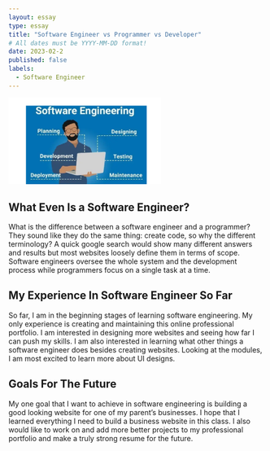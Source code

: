```yaml
---
layout: essay
type: essay
title: "Software Engineer vs Programmer vs Developer"
# All dates must be YYYY-MM-DD format!
date: 2023-02-2
published: false
labels:
  - Software Engineer
---
```


<img width="300px" class="rounded float-start pe-4" src="../img/software engineer.png">

## What Even Is a Software Engineer?
What is the difference between a software engineer and a programmer? They sound like they do the same thing: create code, so why the different terminology? A quick google search would show many different answers and results but most websites loosely define them in terms of scope. Software engineers oversee the whole system and the development process while programmers focus on a single task at a time. 

## My Experience In Software Engineer So Far
So far, I am in the beginning stages of learning software engineering. My only experience is creating and maintaining this online professional portfolio. I am interested in designing more websites and seeing how far I can push my skills. I am also interested in learning what other things a software engineer does besides creating websites. Looking at the modules, I am most excited to learn more about UI designs.

## Goals For The Future
My one goal that I want to achieve in software engineering is building a good looking website for one of my parent’s businesses. I hope that I learned everything I need to build a business website in this class. I also would like to work on and add more better projects to my professional portfolio and make a truly strong resume for the future.

